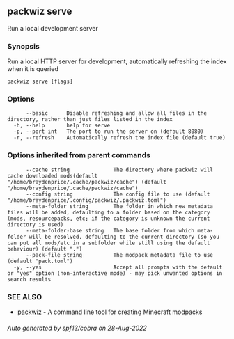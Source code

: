 ## packwiz serve

Run a local development server

### Synopsis

Run a local HTTP server for development, automatically refreshing the index when it is queried

```
packwiz serve [flags]
```

### Options

```
      --basic      Disable refreshing and allow all files in the directory, rather than just files listed in the index
  -h, --help       help for serve
  -p, --port int   The port to run the server on (default 8080)
  -r, --refresh    Automatically refresh the index file (default true)
```

### Options inherited from parent commands

```
      --cache string              The directory where packwiz will cache downloaded mods(default "/home/braydenprice/.cache/packwiz/cache") (default "/home/braydenprice/.cache/packwiz/cache")
      --config string             The config file to use (default "/home/braydenprice/.config/packwiz/.packwiz.toml")
      --meta-folder string        The folder in which new metadata files will be added, defaulting to a folder based on the category (mods, resourcepacks, etc; if the category is unknown the current directory is used)
      --meta-folder-base string   The base folder from which meta-folder will be resolved, defaulting to the current directory (so you can put all mods/etc in a subfolder while still using the default behaviour) (default ".")
      --pack-file string          The modpack metadata file to use (default "pack.toml")
  -y, --yes                       Accept all prompts with the default or "yes" option (non-interactive mode) - may pick unwanted options in search results
```

### SEE ALSO

* [packwiz](packwiz.md)	 - A command line tool for creating Minecraft modpacks

###### Auto generated by spf13/cobra on 28-Aug-2022
